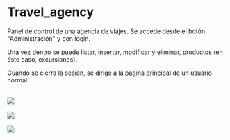 # Travel_agency

Panel de control de una agencia de viajes. Se accede desde el botón "Administración" y con login.

Una vez dentro se puede listar, insertar, modificar y eliminar, productos (en éste caso, excursiones).

Cuando se cierra la sesión, se dirige a la página principal de un usuario normal.

<br>
<img src="https://github.com/BelenGutierrez/Travel_agency/capturas/pantalla_usuario_normal.jpg"/>
<br>

<br>
<img src="https://github.com/BelenGutierrez/Travel_agency/capturas/login.jpg"/>
<br>

<br>
<img src="https://github.com/BelenGutierrez/Travel_agency/capturas/panel_adm.jpg"/>
<br>
